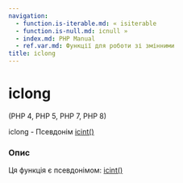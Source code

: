 ```yaml
---
navigation:
  - function.is-iterable.md: « isiterable
  - function.is-null.md: ісnull »
  - index.md: PHP Manual
  - ref.var.md: Функції для роботи зі змінними
title: ісlong
---
```

# ісlong

(PHP 4, PHP 5, PHP 7, PHP 8)

ісlong - Псевдонім [ісint()](function.is-int.md)

### Опис

Ця функція є псевдонімом: [ісint()](function.is-int.md)
